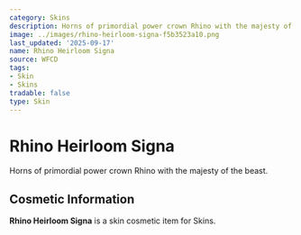 ```yaml
---
category: Skins
description: Horns of primordial power crown Rhino with the majesty of the beast.
image: ../images/rhino-heirloom-signa-f5b3523a10.png
last_updated: '2025-09-17'
name: Rhino Heirloom Signa
source: WFCD
tags:
- Skin
- Skins
tradable: false
type: Skin
---
```


# Rhino Heirloom Signa

Horns of primordial power crown Rhino with the majesty of the beast.

## Cosmetic Information

**Rhino Heirloom Signa** is a skin cosmetic item for Skins.

